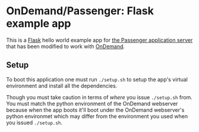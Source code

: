 # OnDemand/Passenger: Flask example app

This is a [Flask](http://flask.pocoo.org/) hello world example app for [the Passenger application server](https://www.phusionpassenger.com/) that has been modified to work with [OnDemand](https://openondemand.org/).

## Setup

To boot this application one must run `./setup.sh` to setup the app's virtual environment and install
all the dependencies.

Though you must take caution in terms of _where_ you issue `./setup.sh` from. You must match
the python environment of the OnDemand webserver because when the app boots it'll boot under
the OnDemand webserver's python environmet which may differ from the environment you used when
you issued `./setup.sh`.
